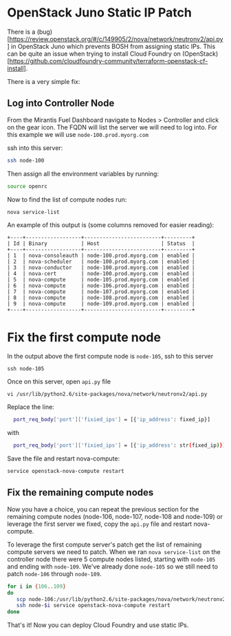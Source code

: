 # OpenStack Juno Static IP Patch

There is a (bug)[https://review.openstack.org/#/c/149905/2/nova/network/neutronv2/api.py] in OpenStack Juno which prevents BOSH from assigning static IPs.  This can be quite an issue when trying to install Cloud Foundry on (OpenStack)[https://github.com/cloudfoundry-community/terraform-openstack-cf-install].

There is a very simple fix:

## Log into Controller Node

From the Mirantis Fuel Dashboard navigate to Nodes > Controller and click on the gear icon.  The FQDN will list the server we will need to log into.  For this example we will use `node-100.prod.myorg.com`

ssh into this server:
```bash
ssh node-100
```

Then assign all the environment variables by running:
```bash
source openrc
```

Now to find the list of compute nodes run:
```bash
nova service-list
```

An example of this output is (some columns removed for easier reading):
```
+----+------------------+-------------------------+---------+
| Id | Binary           | Host                    | Status  |
+----+------------------+-------------------------+---------+
| 1  | nova-consoleauth | node-100.prod.myorg.com | enabled |
| 2  | nova-scheduler   | node-100.prod.myorg.com | enabled |
| 3  | nova-conductor   | node-100.prod.myorg.com | enabled |
| 4  | nova-cert        | node-100.prod.myorg.com | enabled |
| 5  | nova-compute     | node-105.prod.myorg.com | enabled |
| 6  | nova-compute     | node-106.prod.myorg.com | enabled |
| 7  | nova-compute     | node-107.prod.myorg.com | enabled |
| 8  | nova-compute     | node-108.prod.myorg.com | enabled |
| 9  | nova-compute     | node-109.prod.myorg.com | enabled |
+----+------------------+-------------------------+---------+
```

# Fix the first compute node

In the output above the first compute node is `node-105`, ssh to this server
```
ssh node-105
```

Once on this server, open `api.py` file
```
vi /usr/lib/python2.6/site-packages/nova/network/neutronv2/api.py
```

Replace the line:
```bash
  port_req_body['port']['fixied_ips'] = [{'ip_address': fixed_ip}]
```
with
```bash
  port_req_body['port']['fixied_ips'] = [{'ip_address': str(fixed_ip)}]
```

Save the file and restart nova-compute:
```bash
service openstack-nova-compute restart
```


## Fix the remaining compute nodes

Now you have a choice, you can repeat the previous section for the remaining compute nodes (node-106, node-107, node-108 and node-109) or leverage the first server we fixed, copy the `api.py` file and restart nova-compute.

To leverage the first compute server's patch get the list of remaining compute servers we need to patch.
When we ran `nova service-list` on the controller node there were 5 compute nodes listed, starting with `node-105` and ending with `node-109`. We've already done `node-105` so we still need to patch `node-106` through `node-109`.

```bash
for i in {106..109}
do
   scp node-106:/usr/lib/python2.6/site-packages/nova/network/neutronv2/api.py node-$i:/usr/lib/python2.6/site-packages/nova/network/neutronv2/api.py
   ssh node-$i service openstack-nova-compute restart
done
```

That's it!  Now you can deploy Cloud Foundry and use static IPs.
